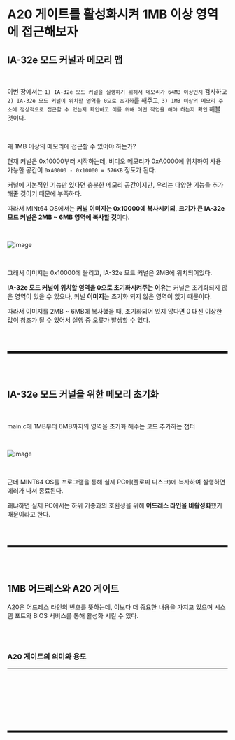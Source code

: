 # A20 게이트를 활성화시켜 1MB 이상 영역에 접근해보자

## IA-32e 모드 커널과 메모리 맵

<br>

이번 장에서는 ```1) IA-32e 모드 커널을 실행하기 위해서 메모리가 64MB 이상인지``` 검사하고 ```2) IA-32e 모드 커널이 위치할 영역을 0으로 초기화```를 해주고, ```3) 1MB 이상의 메모리 주소에 정상적으로 접근할 수 있는지 확인하고 이를 위해 어떤 작업을 해야 하는지 확인``` 해볼 것이다. 

<br>

왜 1MB 이상의 메모리에 접근할 수 있어야 하는가?

현재 커널은 0x10000부터 시작하는데, 비디오 메모리가 0xA0000에 위치하여 사용 가능한 공간이 ```0xA0000 - 0x10000 = 576KB``` 정도가 된다.

커널에 기본적인 기능만 있다면 충분한 메모리 공간이지만, 우리는 다양한 기능을 추가해줄 것이기 때문에 부족하다.

따라서 MINt64 OS에서는 **커널 이미지는 0x10000에 복사시키되**, **크기가 큰 IA-32e 모드 커널은 2MB ~ 6MB 영역에 복사할 것**이다.

<br>

![image](https://user-images.githubusercontent.com/52172169/195786345-4482353e-a9b9-44d1-a164-22988a194c72.png)

<br>

그래서 이미지는 0x10000에 올리고, IA-32e 모드 커널은 2MB에 위치되어있다.

**IA-32e 모드 커널이 위치할 영역을 0으로 초기화시켜주는 이유**는 커널은 초기화되지 않은 영역이 있을 수 있으나, 커널 **이미지**는 초기화 되지 않은 영역이 없기 때문이다.

따라서 이미지를 2MB ~ 6MB에 복사했을 때, 초기화되어 있지 않다면 0 대신 이상한 값이 참조가 될 수 있어서 실행 중 오류가 발생할 수 있다.

<br><br>
<hr style="border: 2px solid;">
<br><br>

## IA-32e 모드 커널을 위한 메모리 초기화

<br>

main.c에 1MB부터 6MB까지의 영역을 초기화 해주는 코드 추가하는 챕터

<br>

![image](https://user-images.githubusercontent.com/52172169/195790211-17ed4c35-f7fc-45ca-910a-ec2595b42077.png)

<br>

근데 MINT64 OS를 프로그램을 통해 실제 PC에(플로피 디스크)에 복사하여 실행하면 에러가 나서 종료된다.

왜냐하면 실제 PC에서는 하위 기종과의 호환성을 위해 **어드레스 라인을 비활성화**했기 때문이라고 한다.

<br><br>
<hr style="border: 2px solid;">
<br><br>

## 1MB 어드레스와 A20 게이트

A20은 어드레스 라인의 번호를 뜻하는데, 이보다 더 중요한 내용을 가지고 있으며 시스템 포트와 BIOS 서비스를 통해 활성화 시킬 수 있다.

<br><br>

### A20 게이트의 의미와 용도
---

<br>





<br><br>

<br><br>
<hr style="border: 2px solid;">
<br><br>


